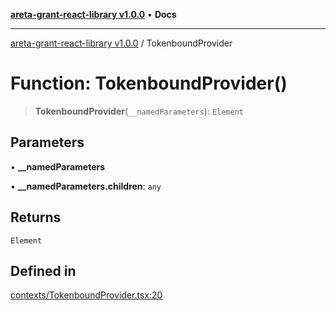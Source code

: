 [**areta-grant-react-library v1.0.0**](../README.md) • **Docs**

***

[areta-grant-react-library v1.0.0](../globals.md) / TokenboundProvider

# Function: TokenboundProvider()

> **TokenboundProvider**(`__namedParameters`): `Element`

## Parameters

• **\_\_namedParameters**

• **\_\_namedParameters.children**: `any`

## Returns

`Element`

## Defined in

[contexts/TokenboundProvider.tsx:20](https://github.com/toinfinfty/areta-grant-react-library/blob/83cd84a6cc05b02ea171e77c40326808316432e3/src/contexts/TokenboundProvider.tsx#L20)
